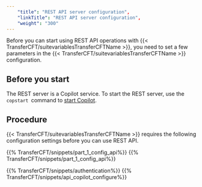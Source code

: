 ```yaml
---
    "title": "REST API server configuration",
    "linkTitle": "REST API server configuration",
    "weight": "300"
---
```

Before you can start using REST API operations with {{< TransferCFT/suitevariablesTransferCFTName  >}}, you need to set a few parameters in the {{< TransferCFT/suitevariablesTransferCFTName  >}} configuration.

Before you start
----------------

The REST server is a Copilot service. To start the REST server, use the `copstart `command to [start Copilot](../../../../admin_intro/manage_copilot).

Procedure
---------

{{< TransferCFT/suitevariablesTransferCFTName  >}} requires the following configuration settings before you can use REST API.

{{% TransferCFT/snippets/part_1_config_api%}}
{{% TransferCFT/snippets/part_1_config_api%}}

{{% TransferCFT/snippets/authentication%}}
{{% TransferCFT/snippets/api_copilot_configure%}}
